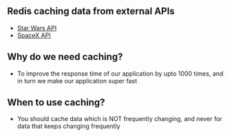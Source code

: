## Redis caching data from external APIs

- [Star Wars API](https://swapi.dev/api)
- [SpaceX API](https://github.com/r-spacex/SpaceX-API)

## Why do we need caching?

- To improve the response time of our application by upto 1000 times, and in turn we make our application super fast

## When to use caching?

- You should cache data which is NOT frequently changing, and never for data that keeps changing frequently
